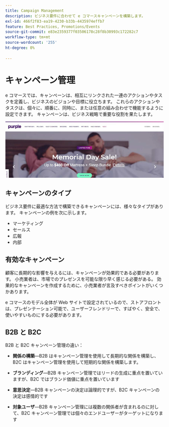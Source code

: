 ```yaml
---
title: Campaign Management
description: ビジネス要件に合わせて e コマースキャンペーンを構築します。
exl-id: 466f2f83-ea19-4230-b33b-4435974effb7
feature: Best Practices, Promotions/Events
source-git-commit: e83e2359377f03506178c28f8b30993c172282c7
workflow-type: tm+mt
source-wordcount: '255'
ht-degree: 0%

---
```


# キャンペーン管理

e コマースでは、キャンペーンは、相互にリンクされた一連のアクションやタスクを定義し、ビジネスのビジョンや目標に役立ちます。 これらのアクションやタスクは、個々に、順番に、同時に、または任意の組み合わせで機能するように設定できます。 キャンペーンは、ビジネス戦略で重要な役割を果たします。

![キャンペーン画像の例](../../assets/playbooks/campaign-example.png)

## キャンペーンのタイプ

ビジネス要件に最適な方法で構築できるキャンペーンには、様々なタイプがあります。 キャンペーンの例を次に示します。

- マーケティング
- セールス
- 広報
- 内部

## 有効なキャンペーン

顧客に長期的な影響を与えるには、キャンペーンが効果的である必要があります。 小売業者は、市場でのプレゼンスを可能な限り早く感じる必要がある。 効果的なキャンペーンを作成するために、小売業者が言及すべきポイントがいくつかあります。

e コマースのモデル全体が Web サイトで設定されているので、ストアフロントは、プレゼンテーション可能で、ユーザーフレンドリーで、すばやく、安全で、使いやすいものにする必要があります。

## B2B と B2C

B2B と B2C キャンペーン管理の違い：

- **関係の構築**—B2B はキャンペーン管理を使用して長期的な関係を構築し、B2C はキャンペーン管理を使用して短期的な関係を構築します。

- **ブランディング**—B2B キャンペーン管理ではリードの生成に重点を置いていますが、B2C ではブランド価値に重点を置いています

- **意思決定**—B2B キャンペーンの決定は論理的ですが、B2C キャンペーンの決定は感情的です

- **対象ユーザ**—B2B キャンペーン管理には複数の関係者が含まれるのに対して、B2C キャンペーン管理では個々のエンドユーザーがターゲットになります
